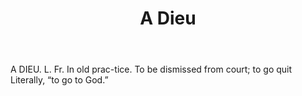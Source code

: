 ---
title: A Dieu
permalink: "/definitions/a-dieu.html"
body: A DIEU. L. Fr. In old prac-tice. To be dismissed from court; to go quit Literally,
  “to go to God.”
published_at: '2018-07-07'
layout: post
---